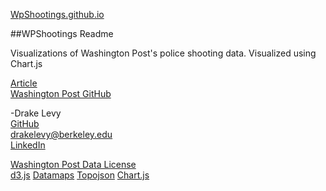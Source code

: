 [WpShootings.github.io](http://WpShootings.github.io)

##WPShootings Readme

Visualizations of Washington Post's police shooting data. Visualized using Chart.js

[Article](http://www.washingtonpost.com/national/how-the-washington-post-is-examining-police-shootings-in-the-us/2015/06/29/f42c10b2-151b-11e5-9518-f9e0a8959f32_story.html)  
[Washington Post GitHub](https://github.com/washingtonpost/data-police-shootings)  

-Drake Levy  
[GitHub](https://www.github.com/drakelevy)  
<drakelevy@berkeley.edu>  
[LinkedIn](https://www.linkedin.com/in/drakelevy)  

[Washington Post Data License](https://github.com/washingtonpost/data-police-shootings/blob/master/LICENSE)  
[d3.js](https://github.com/d3/d3) 
[Datamaps](https://datamaps.github.io/)
[Topojson](https://github.com/mbostock/topojson)
[Chart.js](https://github.com/nnnick/Chart.js)
